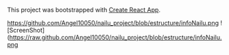 This project was bootstrapped with [Create React App](https://github.com/facebook/create-react-app).

https://github.com/Angel10050/nailu_project/blob/estructure/infoNailu.png
![ScreenShot](https://raw.github.com/Angel10050/nailu_project/blob/estructure/infoNailu.png
